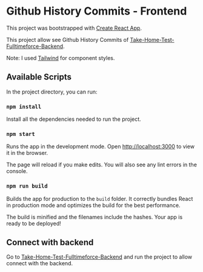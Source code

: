 # Github History Commits - Frontend

This project was bootstrapped with [Create React App](https://github.com/facebook/create-react-app).

This project allow see Github History Commits of [Take-Home-Test-Fulltimeforce-Backend](https://github.com/Franccesco1907/Take-Home-Test-Fulltimeforce-Backend).

Note: I used [Tailwind](https://tailwindcss.com/) for component styles.

## Available Scripts

In the project directory, you can run:

### `npm install`

Install all the dependencies needed to run the project.

### `npm start`

Runs the app in the development mode.
Open [http://localhost:3000](http://localhost:3000) to view it in the browser.

The page will reload if you make edits.
You will also see any lint errors in the console.	

### `npm run build`

Builds the app for production to the `build` folder.
It correctly bundles React in production mode and optimizes the build for the best performance.

The build is minified and the filenames include the hashes.
Your app is ready to be deployed!


## Connect with backend

Go to [Take-Home-Test-Fulltimeforce-Backend](https://github.com/Franccesco1907/Take-Home-Test-Fulltimeforce-Backend) and run the project to allow connect with the backend.
